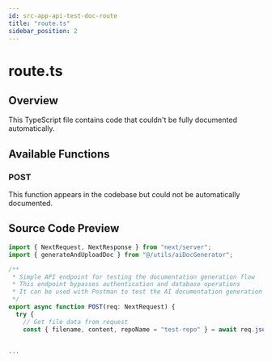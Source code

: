 ```yaml
---
id: src-app-api-test-doc-route
title: "route.ts"
sidebar_position: 2
---
```


# route.ts

## Overview

This TypeScript file contains code that couldn't be fully documented automatically.

## Available Functions

### POST

This function appears in the codebase but could not be automatically documented.



## Source Code Preview

```typescript
import { NextRequest, NextResponse } from "next/server";
import { generateAndUploadDoc } from "@/utils/aiDocGenerator";

/**
 * Simple API endpoint for testing the documentation generation flow
 * This endpoint bypasses authentication and database operations
 * It can be used with Postman to test the AI documentation generation
 */
export async function POST(req: NextRequest) {
  try {
    // Get file data from request
    const { filename, content, repoName = "test-repo" } = await req.json();


...
```